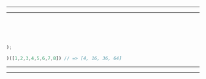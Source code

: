 


</p>

------------


-----


```js



```



```js



);

)([1,2,3,4,5,6,7,8]) // => [4, 16, 36, 64]
```




----


----



